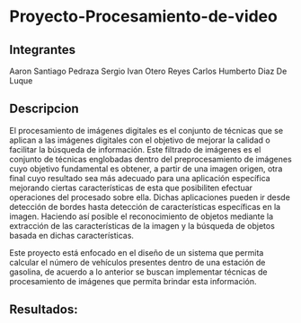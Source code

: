 # Proyecto-Procesamiento-de-video
## Integrantes
Aaron Santiago Pedraza 
Sergio Ivan Otero Reyes 
Carlos Humberto Diaz De Luque 

## Descripcion
El procesamiento de imágenes digitales es el conjunto de técnicas que se aplican a las imágenes digitales con el objetivo de mejorar la calidad o facilitar la búsqueda de información. Este filtrado de imágenes es el conjunto de técnicas englobadas dentro del preprocesamiento de imágenes cuyo objetivo fundamental es obtener, a partir de una imagen origen, otra final cuyo resultado sea más adecuado para una aplicación específica mejorando ciertas características de esta que posibiliten efectuar operaciones del procesado sobre ella. Dichas aplicaciones pueden ir desde detección de bordes hasta detección de características específicas en la imagen. Haciendo así posible el reconocimiento de objetos mediante la extracción de las características de la imagen y la búsqueda de objetos basada en dichas características.

Este proyecto está enfocado en el diseño de un sistema que permita calcular el número de vehículos presentes dentro de una estación de gasolina, de acuerdo a lo anterior se buscan implementar técnicas de procesamiento de imágenes que permita brindar esta información. 


## Resultados:
<img scr="resultado1.png" width=100>
